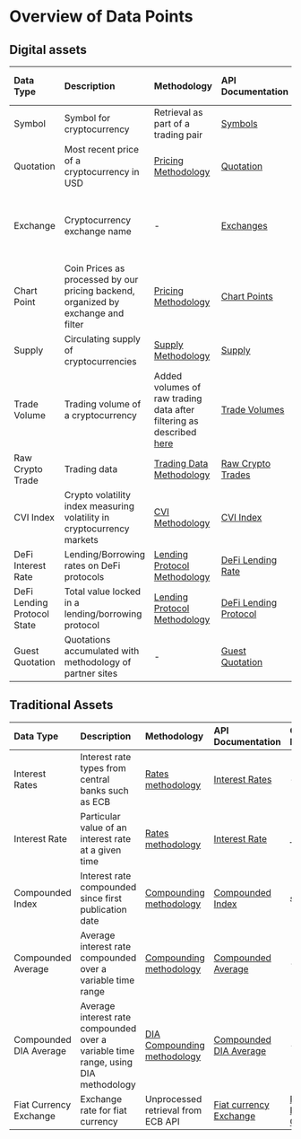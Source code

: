 # Overview of Data Points

## Digital assets

| Data Type | Description | Methodology | API Documentation | Oracle Link | API Update Period | Oracle Update Period |
| :--- | :--- | :--- | :--- | :--- | :--- | :--- |
| Symbol | Symbol for cryptocurrency | Retrieval as part of a trading pair | [Symbols](https://api.diadata.org/v1/symbols) | [Symbol Oracle](https://docs.diadata.org/documentation/oracle-documentation/crypto-assets) | 1 day | 1 day |
| Quotation | Most recent price of a cryptocurrency in USD | [Pricing Methodology](https://docs.diadata.org/documentation/methodology/digital-assets/exchangeprices) | [Quotation](https://docs.diadata.org/documentation/api-1/api-endpoints#quotation) | [Price Oracle](https://docs.diadata.org/documentation/oracle-documentation/crypto-assets) | 2 min. | 1 day |
| Exchange | Cryptocurrency exchange name | - | [Exchanges](https://docs.diadata.org/documentation/api-1/api-endpoints#exchanges) | - | Depending on assignments or fundings on our platform | - |
| Chart Point | Coin Prices as processed by our pricing backend, organized by exchange and filter | [Pricing Methodology](https://docs.diadata.org/documentation/methodology/digital-assets/exchangeprices) | [Chart Points](https://docs.diadata.org/documentation/api-1/api-endpoints#chart-points) | - | 2 min. | - |
| Supply | Circulating supply of cryptocurrencies | [Supply Methodology](https://docs.diadata.org/documentation/methodology/digital-assets/supplynumbers) | [Supply](https://docs.diadata.org/documentation/api-1/api-endpoints#supply) | [Supply Oracle](https://docs.diadata.org/documentation/oracle-documentation/crypto-assets) | 1 day | 1 day |
| Trade Volume | Trading volume of a cryptocurrency | Added volumes of raw trading data after filtering as described [here](https://docs.diadata.org/documentation/methodology/digital-assets/exchangeprices) | [Trade Volumes](https://docs.diadata.org/documentation/api-1/api-endpoints#trade-volume) | - | 1 day |  |
| Raw Crypto Trade | Trading data  | [Trading Data Methodology](https://docs.diadata.org/documentation/methodology/digital-assets/cryptocurrency-trading-data) | [Raw Crypto Trades](https://docs.diadata.org/documentation/api-1/api-endpoints#raw-crypto-trades) | - | 2 min. |  |
| CVI Index | Crypto volatility index measuring volatility in cryptocurrency markets | [CVI Methodology](https://docs.diadata.org/documentation/methodology/digital-assets/cvi) | [CVI Index](https://docs.diadata.org/documentation/api-1/api-endpoints#cvi-index) | _soon_ | 5 min. |  |
| DeFi Interest Rate | Lending/Borrowing rates on DeFi protocols | [Lending Protocol Methodology](https://docs.diadata.org/documentation/methodology/digital-assets/cryptocurrency-trading-data#lending-borrowing-data) | [DeFi Lending Rate](https://docs.diadata.org/documentation/api-1/api-endpoints#defi-interest-rate)  | [DeFi Lending Oracle](https://docs.diadata.org/documentation/oracle-documentation/defi-protocol-rates-and-states) | 1 min. | 1 day |
| DeFi Lending Protocol State | Total value locked in a lending/borrowing protocol | [Lending Protocol Methodology](https://docs.diadata.org/documentation/methodology/digital-assets/cryptocurrency-trading-data#lending-borrowing-data) | [DeFi Lending Protocol](https://docs.diadata.org/documentation/api-1/api-endpoints#defi-lending-state) | [DeFi  Lending Oracle](https://docs.diadata.org/documentation/oracle-documentation/defi-protocol-rates-and-states) | 1 min. | 1 day |
| Guest Quotation | Quotations accumulated with methodology of partner sites | - | [Guest Quotation](https://docs.diadata.org/documentation/api-1/api-endpoints#guest-quotation) | [Coingecko Oracle](https://docs.diadata.org/documentation/oracle-documentation/guest-quotations) | 2 min. | 1 day |

## Traditional Assets

| Data Type | Description | Methodology | API Documentation | Oracle Link | Update Period |
| :--- | :--- | :--- | :--- | :--- | :--- |
| Interest Rates | Interest rate types from  central banks such as ECB  | [Rates methodology](https://docs.diadata.org/documentation/methodology/traditional-assets/overnight-rates) | [Interest Rates](https://docs.diadata.org/documentation/api-1/api-endpoints#interest-rates) | _-_ | 1 day |
| Interest Rate | Particular value of an interest rate at a given time | [Rates methodology](https://docs.diadata.org/documentation/methodology/traditional-assets/overnight-rates) | [Interest Rate](https://docs.diadata.org/documentation/api-1/api-endpoints#interest-rate) | \_\_[_soon_](https://docs.diadata.org/documentation/oracle-documentation/interest-rates)\_\_ | 1 day |
| Compounded Index | Interest rate compounded since first publication date | [Compounding methodology](https://docs.diadata.org/documentation/methodology/traditional-assets/compounded-rates#standard-methodology) | [Compounded Index](https://docs.diadata.org/documentation/api-1/api-endpoints#compounded-index) | _soon_ | 1 day |
| Compounded Average | Average interest rate compounded over a variable time range | [Compounding methodology](https://docs.diadata.org/documentation/methodology/traditional-assets/compounded-rates#standard-methodology) | [Compounded Average](https://docs.diadata.org/documentation/api-1/api-endpoints#compounded-average) | - | 1 day |
| Compounded DIA Average | Average interest rate compounded over a variable time range, using DIA methodology | [DIA Compounding methodology](https://docs.diadata.org/documentation/methodology/traditional-assets/compounded-rates#dia-methodology) | [Compounded DIA Average](https://docs.diadata.org/documentation/api-1/api-endpoints#compounded-average-using-dia-method) | - |  1 day |
| Fiat Currency Exchange | Exchange rate for fiat currency | Unprocessed retrieval from ECB API | [Fiat currency Exchange](https://docs.diadata.org/documentation/api-1/api-endpoints#fiat-currency-exchange-rates) | [Fiat Price Oracle](https://docs.diadata.org/documentation/oracle-documentation/fiat-prices) | 1 day |

